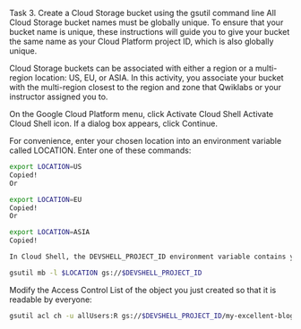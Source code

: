 Task 3. Create a Cloud Storage bucket using the gsutil command line
All Cloud Storage bucket names must be globally unique. To ensure that your bucket name is unique, these instructions will guide you to give your bucket the same name as your Cloud Platform project ID, which is also globally unique.

Cloud Storage buckets can be associated with either a region or a multi-region location: US, EU, or ASIA. In this activity, you associate your bucket with the multi-region closest to the region and zone that Qwiklabs or your instructor assigned you to.

On the Google Cloud Platform menu, click Activate Cloud Shell Activate Cloud Shell icon. If a dialog box appears, click Continue.

For convenience, enter your chosen location into an environment variable called LOCATION. Enter one of these commands:
```sh
export LOCATION=US
Copied!
Or

export LOCATION=EU
Copied!
Or

export LOCATION=ASIA
Copied!

```
```sh
In Cloud Shell, the DEVSHELL_PROJECT_ID environment variable contains your project ID. Enter this command to make a bucket named after your project ID:

gsutil mb -l $LOCATION gs://$DEVSHELL_PROJECT_ID
```
Modify the Access Control List of the object you just created so that it is readable by everyone:
```sh
gsutil acl ch -u allUsers:R gs://$DEVSHELL_PROJECT_ID/my-excellent-blog.png
```
